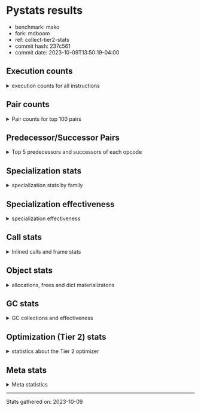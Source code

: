 
# Pystats results

- benchmark: mako
- fork: mdboom
- ref: collect-tier2-stats
- commit hash: 237c561
- commit date: 2023-10-09T13:50:19-04:00

## Execution counts

<details>
<summary> execution counts for all instructions </summary>

|Name | Count | Self | Cumulative | Miss ratio | 
|---|---:|---:|---:|---:|
| LOAD_FAST | 12,338,600 | 16.8% | 16.8% |  |
| LOAD_CONST | 11,500,380 | 15.7% | 32.5% |  |
| POP_TOP | 11,352,060 | 15.5% | 48.0% |  |
| CALL_BUILTIN_O | 11,284,800 | 15.4% | 63.4% |  |
| PUSH_NULL | 11,175,320 | 15.2% | 78.7% |  |
| ENTER_EXECUTOR | 11,064,320 | 15.1% | 93.8% |  |
| LOAD_GLOBAL_BUILTIN | 424,860 | 0.6% | 94.3% |  |
| RETURN_VALUE | 331,260 | 0.5% | 94.8% |  |
| RESUME_CHECK | 299,100 | 0.4% | 95.2% |  |
| STORE_FAST | 299,060 | 0.4% | 95.6% |  |
| LOAD_GLOBAL_MODULE | 257,380 | 0.4% | 96.0% |  |
| LOAD_ATTR_METHOD_NO_DICT | 215,040 | 0.3% | 96.3% |  |
| POP_JUMP_IF_FALSE | 206,940 | 0.3% | 96.5% |  |
| LOAD_FAST_LOAD_FAST | 199,200 | 0.3% | 96.8% |  |
| LOAD_ATTR | 169,860 | 0.2% | 97.0% |  |
| LOAD_ATTR_INSTANCE_VALUE | 168,960 | 0.2% | 97.3% | 1.1% |
| CALL_PY_EXACT_ARGS | 158,880 | 0.2% | 97.5% |  |
| TO_BOOL_BOOL | 153,120 | 0.2% | 97.7% |  |
| CALL_ISINSTANCE | 145,920 | 0.2% | 97.9% |  |
| CALL_METHOD_DESCRIPTOR_FAST_WITH_KEYWORDS | 124,320 | 0.2% | 98.1% |  |
| CALL | 111,320 | 0.2% | 98.2% |  |
| POP_JUMP_IF_TRUE | 106,560 | 0.1% | 98.4% |  |
| STORE_ATTR_INSTANCE_VALUE | 95,520 | 0.1% | 98.5% |  |
| NOP | 83,580 | 0.1% | 98.6% |  |
| CALL_STR_1 | 78,240 | 0.1% | 98.7% |  |
| TO_BOOL | 77,540 | 0.1% | 98.8% |  |
| RETURN_CONST | 62,880 | 0.1% | 98.9% |  |
| CALL_BOUND_METHOD_EXACT_ARGS | 57,600 | 0.1% | 99.0% |  |
| POP_JUMP_IF_NONE | 55,680 | 0.1% | 99.1% |  |
| COPY | 54,720 | 0.1% | 99.1% |  |
| BUILD_TUPLE | 53,280 | 0.1% | 99.2% |  |
| LOAD_ATTR_METHOD_WITH_VALUES | 45,120 | 0.1% | 99.3% |  |
| LOAD_ATTR_MODULE | 36,600 | 0.0% | 99.3% | 2.6% |
| CALL_BUILTIN_FAST | 36,480 | 0.0% | 99.4% |  |
| CALL_METHOD_DESCRIPTOR_FAST | 33,600 | 0.0% | 99.4% |  |
| INTERPRETER_EXIT | 31,200 | 0.0% | 99.5% |  |
| BINARY_OP | 30,540 | 0.0% | 99.5% |  |
| TO_BOOL_NONE | 29,760 | 0.0% | 99.5% |  |
| BINARY_SUBSCR | 29,360 | 0.0% | 99.6% |  |
| CONTAINS_OP | 27,840 | 0.0% | 99.6% |  |
| JUMP_FORWARD | 27,840 | 0.0% | 99.7% |  |
| BINARY_SUBSCR_DICT | 26,880 | 0.0% | 99.7% |  |
| CALL_BUILTIN_CLASS | 25,020 | 0.0% | 99.7% |  |
| CALL_PY_WITH_DEFAULTS | 24,960 | 0.0% | 99.8% |  |
| CALL_METHOD_DESCRIPTOR_O | 24,480 | 0.0% | 99.8% |  |
| COMPARE_OP_INT | 24,060 | 0.0% | 99.8% |  |
| CALL_LEN | 24,000 | 0.0% | 99.9% |  |
| CALL_TYPE_1 | 24,000 | 0.0% | 99.9% |  |
| LOAD_ATTR_WITH_HINT | 14,400 | 0.0% | 99.9% |  |
| LOAD_DEREF | 7,320 | 0.0% | 99.9% |  |
| STORE_ATTR | 4,960 | 0.0% | 99.9% |  |
| CALL_METHOD_DESCRIPTOR_NOARGS | 4,320 | 0.0% | 99.9% |  |
| CALL_KW | 3,840 | 0.0% | 99.9% |  |
| STORE_SUBSCR_DICT | 3,840 | 0.0% | 99.9% |  |
| MAKE_FUNCTION | 3,360 | 0.0% | 100.0% |  |
| POP_JUMP_IF_NOT_NONE | 3,360 | 0.0% | 100.0% |  |
| GET_ITER | 2,940 | 0.0% | 100.0% |  |
| COPY_FREE_VARS | 2,940 | 0.0% | 100.0% |  |
| BUILD_MAP | 2,880 | 0.0% | 100.0% |  |
| SET_FUNCTION_ATTRIBUTE | 2,880 | 0.0% | 100.0% |  |
| FOR_ITER_RANGE | 2,140 | 0.0% | 100.0% |  |
| LOAD_ATTR_NONDESCRIPTOR_WITH_VALUES | 1,940 | 0.0% | 100.0% | 23.7% |
| CALL_FUNCTION_EX | 1,500 | 0.0% | 100.0% |  |
| BUILD_LIST | 1,440 | 0.0% | 100.0% |  |
| DICT_MERGE | 1,440 | 0.0% | 100.0% |  |
| CALL_INTRINSIC_1 | 960 | 0.0% | 100.0% |  |
| LIST_EXTEND | 960 | 0.0% | 100.0% |  |
| MAKE_CELL | 960 | 0.0% | 100.0% |  |
| BINARY_SUBSCR_GETITEM | 960 | 0.0% | 100.0% |  |
| FOR_ITER_LIST | 960 | 0.0% | 100.0% |  |
| TO_BOOL_INT | 960 | 0.0% | 100.0% |  |
| BINARY_SLICE | 480 | 0.0% | 100.0% |  |
| IMPORT_FROM | 480 | 0.0% | 100.0% |  |
| IMPORT_NAME | 480 | 0.0% | 100.0% |  |
| STORE_DEREF | 480 | 0.0% | 100.0% |  |
| STORE_FAST_STORE_FAST | 480 | 0.0% | 100.0% |  |
| BINARY_OP_ADD_INT | 480 | 0.0% | 100.0% |  |
| BINARY_SUBSCR_TUPLE_INT | 480 | 0.0% | 100.0% |  |
| TO_BOOL_STR | 480 | 0.0% | 100.0% |  |
| UNPACK_SEQUENCE_TWO_TUPLE | 480 | 0.0% | 100.0% |  |
| JUMP_BACKWARD | 180 | 0.0% | 100.0% |  |
| LOAD_GLOBAL | 80 | 0.0% | 100.0% |  |
| BINARY_OP_SUBTRACT_FLOAT | 60 | 0.0% | 100.0% |  |
| COMPARE_OP | 20 | 0.0% | 100.0% |  |


</details>

## Pair counts

<details>
<summary> Pair counts for top 100 pairs </summary>

|Pair | Count | Self | Cumulative | 
|---|---:|---:|---:|
| CALL_BUILTIN_O POP_TOP | 11,284,800 | 15.4% | 15.4% |
| LOAD_FAST PUSH_NULL | 11,142,080 | 15.2% | 30.6% |
| PUSH_NULL LOAD_CONST | 11,083,200 | 15.1% | 45.7% |
| LOAD_CONST CALL_BUILTIN_O | 11,082,720 | 15.1% | 60.8% |
| POP_TOP ENTER_EXECUTOR | 10,992,780 | 15.0% | 75.8% |
| ENTER_EXECUTOR LOAD_FAST | 10,945,480 | 14.9% | 90.8% |
| LOAD_GLOBAL_BUILTIN LOAD_FAST | 254,460 | 0.3% | 91.1% |
| POP_TOP LOAD_FAST | 240,960 | 0.3% | 91.5% |
| RESUME_CHECK LOAD_FAST | 178,080 | 0.2% | 91.7% |
| STORE_FAST LOAD_FAST | 162,680 | 0.2% | 91.9% |
| CALL_PY_EXACT_ARGS RESUME_CHECK | 156,000 | 0.2% | 92.1% |
| LOAD_FAST LOAD_ATTR_METHOD_NO_DICT | 149,280 | 0.2% | 92.3% |
| CALL_ISINSTANCE TO_BOOL_BOOL | 144,480 | 0.2% | 92.5% |
| LOAD_FAST LOAD_ATTR_INSTANCE_VALUE | 136,320 | 0.2% | 92.7% |
| TO_BOOL_BOOL POP_JUMP_IF_FALSE | 127,200 | 0.2% | 92.9% |
| LOAD_CONST CALL_METHOD_DESCRIPTOR_FAST_WITH_KEYWORDS | 124,320 | 0.2% | 93.1% |
| CALL_METHOD_DESCRIPTOR_FAST_WITH_KEYWORDS STORE_FAST | 124,320 | 0.2% | 93.2% |
| LOAD_ATTR_METHOD_NO_DICT LOAD_CONST | 124,320 | 0.2% | 93.4% |
| RETURN_VALUE CALL_BUILTIN_O | 120,480 | 0.2% | 93.6% |
| LOAD_FAST LOAD_GLOBAL_BUILTIN | 120,000 | 0.2% | 93.7% |
| LOAD_FAST RETURN_VALUE | 113,340 | 0.2% | 93.9% |
| LOAD_CONST LOAD_CONST | 104,640 | 0.1% | 94.0% |
| RESUME_CHECK LOAD_GLOBAL_BUILTIN | 101,280 | 0.1% | 94.2% |
| RETURN_VALUE RETURN_VALUE | 99,840 | 0.1% | 94.3% |
| LOAD_GLOBAL_BUILTIN CALL_ISINSTANCE | 96,000 | 0.1% | 94.4% |
| LOAD_FAST LOAD_ATTR | 94,080 | 0.1% | 94.6% |
| LOAD_FAST STORE_ATTR_INSTANCE_VALUE | 89,760 | 0.1% | 94.7% |
| LOAD_GLOBAL_MODULE LOAD_FAST | 75,840 | 0.1% | 94.8% |
| LOAD_GLOBAL_MODULE LOAD_FAST_LOAD_FAST | 75,360 | 0.1% | 94.9% |
| LOAD_FAST_LOAD_FAST CALL_PY_EXACT_ARGS | 74,400 | 0.1% | 95.0% |
| RETURN_VALUE STORE_FAST | 72,960 | 0.1% | 95.1% |
| ENTER_EXECUTOR ENTER_EXECUTOR | 71,520 | 0.1% | 95.2% |
| LOAD_CONST LOAD_FAST | 61,440 | 0.1% | 95.3% |
| STORE_ATTR_INSTANCE_VALUE LOAD_FAST | 60,960 | 0.1% | 95.4% |
| POP_JUMP_IF_FALSE LOAD_FAST | 59,040 | 0.1% | 95.4% |
| LOAD_ATTR_INSTANCE_VALUE LOAD_ATTR | 58,080 | 0.1% | 95.5% |
| NOP LOAD_FAST | 57,600 | 0.1% | 95.6% |
| POP_TOP LOAD_CONST | 57,600 | 0.1% | 95.7% |
| LOAD_ATTR CALL_BOUND_METHOD_EXACT_ARGS | 57,600 | 0.1% | 95.8% |
| CALL_BOUND_METHOD_EXACT_ARGS RESUME_CHECK | 57,600 | 0.1% | 95.8% |
| PUSH_NULL LOAD_GLOBAL_BUILTIN | 54,720 | 0.1% | 95.9% |
| LOAD_FAST POP_JUMP_IF_NONE | 54,240 | 0.1% | 96.0% |
| LOAD_FAST CALL | 53,300 | 0.1% | 96.1% |
| LOAD_FAST TO_BOOL | 53,280 | 0.1% | 96.1% |
| CALL_STR_1 CALL_BUILTIN_O | 52,800 | 0.1% | 96.2% |
| TO_BOOL POP_JUMP_IF_TRUE | 51,840 | 0.1% | 96.3% |
| LOAD_FAST CALL_STR_1 | 49,920 | 0.1% | 96.3% |
| POP_JUMP_IF_FALSE LOAD_CONST | 48,960 | 0.1% | 96.4% |
| POP_JUMP_IF_FALSE LOAD_GLOBAL_MODULE | 48,960 | 0.1% | 96.5% |
| ENTER_EXECUTOR CALL | 47,320 | 0.1% | 96.5% |
| LOAD_FAST LOAD_ATTR_METHOD_WITH_VALUES | 41,280 | 0.1% | 96.6% |
| LOAD_GLOBAL_MODULE LOAD_ATTR_MODULE | 34,140 | 0.0% | 96.6% |
| LOAD_ATTR LOAD_FAST | 33,600 | 0.0% | 96.7% |
| LOAD_ATTR_METHOD_WITH_VALUES CALL_PY_EXACT_ARGS | 33,600 | 0.0% | 96.7% |
| LOAD_ATTR_MODULE PUSH_NULL | 33,160 | 0.0% | 96.8% |
| LOAD_ATTR_INSTANCE_VALUE LOAD_CONST | 33,120 | 0.0% | 96.8% |
| RETURN_CONST POP_TOP | 31,680 | 0.0% | 96.9% |
| CACHE RESUME_CHECK | 30,720 | 0.0% | 96.9% |
| CALL STORE_FAST | 30,300 | 0.0% | 97.0% |
| POP_TOP RETURN_CONST | 29,760 | 0.0% | 97.0% |
| LOAD_CONST STORE_FAST | 29,760 | 0.0% | 97.0% |
| LOAD_FAST LOAD_GLOBAL_MODULE | 29,760 | 0.0% | 97.1% |
| POP_JUMP_IF_NONE LOAD_FAST | 29,760 | 0.0% | 97.1% |
| STORE_FAST NOP | 29,760 | 0.0% | 97.2% |
| LOAD_CONST BINARY_SUBSCR | 29,280 | 0.0% | 97.2% |
| POP_JUMP_IF_TRUE LOAD_FAST | 29,280 | 0.0% | 97.2% |
| STORE_ATTR_INSTANCE_VALUE RETURN_CONST | 29,280 | 0.0% | 97.3% |
| POP_TOP NOP | 28,860 | 0.0% | 97.3% |
| BINARY_SUBSCR LOAD_ATTR_INSTANCE_VALUE | 28,800 | 0.0% | 97.4% |
| COPY TO_BOOL_NONE | 28,800 | 0.0% | 97.4% |
| LOAD_ATTR COPY | 28,800 | 0.0% | 97.4% |
| LOAD_ATTR CALL_BUILTIN_FAST | 28,800 | 0.0% | 97.5% |
| LOAD_FAST CALL_BUILTIN_O | 28,800 | 0.0% | 97.5% |
| POP_JUMP_IF_TRUE POP_TOP | 28,800 | 0.0% | 97.5% |
| STORE_FAST LOAD_GLOBAL_MODULE | 28,800 | 0.0% | 97.6% |
| CALL_BUILTIN_FAST LOAD_FAST | 28,800 | 0.0% | 97.6% |
| LOAD_ATTR_INSTANCE_VALUE RETURN_VALUE | 28,800 | 0.0% | 97.7% |
| TO_BOOL_NONE POP_JUMP_IF_TRUE | 28,800 | 0.0% | 97.7% |
| RETURN_CONST INTERPRETER_EXIT | 28,320 | 0.0% | 97.7% |
| LOAD_ATTR_METHOD_NO_DICT LOAD_FAST_LOAD_FAST | 28,320 | 0.0% | 97.8% |
| LOAD_FAST BINARY_OP | 27,860 | 0.0% | 97.8% |
| CONTAINS_OP POP_JUMP_IF_FALSE | 27,840 | 0.0% | 97.9% |
| LOAD_FAST_LOAD_FAST LOAD_FAST | 27,360 | 0.0% | 97.9% |
| PUSH_NULL LOAD_GLOBAL_MODULE | 26,400 | 0.0% | 97.9% |
| LOAD_ATTR_INSTANCE_VALUE LOAD_FAST | 26,400 | 0.0% | 98.0% |
| LOAD_GLOBAL_BUILTIN LOAD_FAST_LOAD_FAST | 26,400 | 0.0% | 98.0% |
| STORE_FAST JUMP_FORWARD | 25,920 | 0.0% | 98.0% |
| BINARY_SUBSCR_DICT RETURN_VALUE | 25,920 | 0.0% | 98.1% |
| TO_BOOL_BOOL POP_JUMP_IF_TRUE | 25,920 | 0.0% | 98.1% |
| NOP LOAD_GLOBAL_MODULE | 25,440 | 0.0% | 98.1% |
| TO_BOOL POP_JUMP_IF_FALSE | 25,440 | 0.0% | 98.2% |
| CALL CALL_STR_1 | 25,440 | 0.0% | 98.2% |
| JUMP_FORWARD LOAD_FAST | 25,440 | 0.0% | 98.3% |
| LOAD_FAST_LOAD_FAST LOAD_FAST_LOAD_FAST | 25,440 | 0.0% | 98.3% |
| CALL_STR_1 CALL_PY_EXACT_ARGS | 25,440 | 0.0% | 98.3% |
| CALL RETURN_VALUE | 24,960 | 0.0% | 98.4% |
| LOAD_FAST_LOAD_FAST BUILD_TUPLE | 24,960 | 0.0% | 98.4% |
| CALL_PY_WITH_DEFAULTS RESUME_CHECK | 24,960 | 0.0% | 98.4% |
| POP_JUMP_IF_TRUE LOAD_GLOBAL_MODULE | 24,480 | 0.0% | 98.5% |
| STORE_FAST LOAD_CONST | 24,480 | 0.0% | 98.5% |


</details>

## Predecessor/Successor Pairs

<details>
<summary> Top 5 predecessors and successors of each opcode </summary>

### BINARY_SLICE

<details>
<summary> Successors and predecessors for BINARY_SLICE </summary>

|Predecessors | Count | Percentage | 
|---|---:|---:|
| LOAD_FAST | 480 | 100.0% |

|Successors | Count | Percentage | 
|---|---:|---:|
| CALL_BUILTIN_CLASS | 480 | 100.0% |


</details>

### CACHE

<details>
<summary> Successors and predecessors for CACHE </summary>

|Successors | Count | Percentage | 
|---|---:|---:|
| RESUME_CHECK | 30,720 | 98.5% |
| MAKE_CELL | 480 | 1.5% |


</details>

### BINARY_SUBSCR

<details>
<summary> Successors and predecessors for BINARY_SUBSCR </summary>

|Predecessors | Count | Percentage | 
|---|---:|---:|
| LOAD_CONST | 29,280 | 99.7% |
| BINARY_SUBSCR | 80 | 0.3% |

|Successors | Count | Percentage | 
|---|---:|---:|
| LOAD_ATTR_INSTANCE_VALUE | 28,800 | 98.1% |
| TO_BOOL_STR | 480 | 1.6% |
| BINARY_SUBSCR | 80 | 0.3% |


</details>

### GET_ITER

<details>
<summary> Successors and predecessors for GET_ITER </summary>

|Predecessors | Count | Percentage | 
|---|---:|---:|
| LOAD_FAST | 2,460 | 83.7% |
| CALL_BUILTIN_CLASS | 480 | 16.3% |

|Successors | Count | Percentage | 
|---|---:|---:|
| FOR_ITER_RANGE | 1,980 | 67.3% |
| FOR_ITER_LIST | 960 | 32.7% |


</details>

### INTERPRETER_EXIT

<details>
<summary> Successors and predecessors for INTERPRETER_EXIT </summary>

|Predecessors | Count | Percentage | 
|---|---:|---:|
| RETURN_CONST | 28,320 | 90.8% |
| RETURN_VALUE | 2,880 | 9.2% |


</details>

### MAKE_FUNCTION

<details>
<summary> Successors and predecessors for MAKE_FUNCTION </summary>

|Predecessors | Count | Percentage | 
|---|---:|---:|
| LOAD_CONST | 3,360 | 100.0% |

|Successors | Count | Percentage | 
|---|---:|---:|
| SET_FUNCTION_ATTRIBUTE | 2,880 | 85.7% |
| LOAD_FAST | 480 | 14.3% |


</details>

### NOP

<details>
<summary> Successors and predecessors for NOP </summary>

|Predecessors | Count | Percentage | 
|---|---:|---:|
| STORE_FAST | 29,760 | 35.6% |
| POP_TOP | 28,860 | 34.5% |
| POP_JUMP_IF_FALSE | 24,000 | 28.7% |
| RESUME_CHECK | 960 | 1.1% |

|Successors | Count | Percentage | 
|---|---:|---:|
| LOAD_FAST | 57,600 | 68.9% |
| LOAD_GLOBAL_MODULE | 25,440 | 30.4% |
| LOAD_DEREF | 540 | 0.6% |


</details>

### POP_TOP

<details>
<summary> Successors and predecessors for POP_TOP </summary>

|Predecessors | Count | Percentage | 
|---|---:|---:|
| CALL_BUILTIN_O | 11,284,800 | 99.4% |
| RETURN_CONST | 31,680 | 0.3% |
| POP_JUMP_IF_TRUE | 28,800 | 0.3% |
| CALL | 4,380 | 0.0% |
| CALL_BUILTIN_FAST | 1,920 | 0.0% |

|Successors | Count | Percentage | 
|---|---:|---:|
| ENTER_EXECUTOR | 10,992,780 | 96.8% |
| LOAD_FAST | 240,960 | 2.1% |
| LOAD_CONST | 57,600 | 0.5% |
| RETURN_CONST | 29,760 | 0.3% |
| NOP | 28,860 | 0.3% |


</details>

### PUSH_NULL

<details>
<summary> Successors and predecessors for PUSH_NULL </summary>

|Predecessors | Count | Percentage | 
|---|---:|---:|
| LOAD_FAST | 11,142,080 | 99.7% |
| LOAD_ATTR_MODULE | 33,160 | 0.3% |
| LOAD_DEREF | 60 | 0.0% |
| LOAD_ATTR | 20 | 0.0% |

|Successors | Count | Percentage | 
|---|---:|---:|
| LOAD_CONST | 11,083,200 | 99.2% |
| LOAD_GLOBAL_BUILTIN | 54,720 | 0.5% |
| LOAD_GLOBAL_MODULE | 26,400 | 0.2% |
| LOAD_FAST | 4,380 | 0.0% |
| LOAD_FAST_LOAD_FAST | 2,880 | 0.0% |


</details>

### RETURN_VALUE

<details>
<summary> Successors and predecessors for RETURN_VALUE </summary>

|Predecessors | Count | Percentage | 
|---|---:|---:|
| LOAD_FAST | 113,340 | 34.2% |
| RETURN_VALUE | 99,840 | 30.1% |
| LOAD_ATTR_INSTANCE_VALUE | 28,800 | 8.7% |
| BINARY_SUBSCR_DICT | 25,920 | 7.8% |
| CALL | 24,960 | 7.5% |

|Successors | Count | Percentage | 
|---|---:|---:|
| CALL_BUILTIN_O | 120,480 | 36.4% |
| RETURN_VALUE | 99,840 | 30.1% |
| STORE_FAST | 72,960 | 22.0% |
| LOAD_ATTR_METHOD_NO_DICT | 24,000 | 7.2% |
| CALL_PY_EXACT_ARGS | 3,360 | 1.0% |


</details>

### TO_BOOL

<details>
<summary> Successors and predecessors for TO_BOOL </summary>

|Predecessors | Count | Percentage | 
|---|---:|---:|
| LOAD_FAST | 53,280 | 68.7% |
| CALL_METHOD_DESCRIPTOR_FAST | 24,000 | 31.0% |
| TO_BOOL | 260 | 0.3% |

|Successors | Count | Percentage | 
|---|---:|---:|
| POP_JUMP_IF_TRUE | 51,840 | 66.9% |
| POP_JUMP_IF_FALSE | 25,440 | 32.8% |
| TO_BOOL | 260 | 0.3% |


</details>

### BINARY_OP

<details>
<summary> Successors and predecessors for BINARY_OP </summary>

|Predecessors | Count | Percentage | 
|---|---:|---:|
| LOAD_FAST | 27,860 | 91.2% |
| LOAD_ATTR_WITH_HINT | 1,440 | 4.7% |
| LOAD_ATTR_MODULE | 960 | 3.1% |
| BINARY_OP | 280 | 0.9% |

|Successors | Count | Percentage | 
|---|---:|---:|
| CALL_METHOD_DESCRIPTOR_FAST | 24,000 | 78.6% |
| CALL_BUILTIN_FAST | 3,840 | 12.6% |
| LOAD_FAST | 1,440 | 4.7% |
| TO_BOOL_INT | 960 | 3.1% |
| BINARY_OP | 280 | 0.9% |


</details>

### BUILD_LIST

<details>
<summary> Successors and predecessors for BUILD_LIST </summary>

|Predecessors | Count | Percentage | 
|---|---:|---:|
| LOAD_FAST | 1,440 | 100.0% |

|Successors | Count | Percentage | 
|---|---:|---:|
| LOAD_FAST | 1,440 | 100.0% |


</details>

### BUILD_MAP

<details>
<summary> Successors and predecessors for BUILD_MAP </summary>

|Predecessors | Count | Percentage | 
|---|---:|---:|
| CALL_INTRINSIC_1 | 960 | 33.3% |
| LOAD_FAST | 960 | 33.3% |
| BUILD_TUPLE | 480 | 16.7% |
| STORE_ATTR_INSTANCE_VALUE | 480 | 16.7% |

|Successors | Count | Percentage | 
|---|---:|---:|
| LOAD_FAST | 1,440 | 50.0% |
| CALL_PY_EXACT_ARGS | 960 | 33.3% |
| LOAD_GLOBAL_MODULE | 480 | 16.7% |


</details>

### BUILD_TUPLE

<details>
<summary> Successors and predecessors for BUILD_TUPLE </summary>

|Predecessors | Count | Percentage | 
|---|---:|---:|
| LOAD_FAST_LOAD_FAST | 24,960 | 46.8% |
| LOAD_GLOBAL_BUILTIN | 24,000 | 45.0% |
| LOAD_FAST | 4,320 | 8.1% |

|Successors | Count | Percentage | 
|---|---:|---:|
| BINARY_SUBSCR_DICT | 24,000 | 45.0% |
| CALL_ISINSTANCE | 24,000 | 45.0% |
| LOAD_CONST | 2,880 | 5.4% |
| STORE_FAST | 960 | 1.8% |
| RETURN_VALUE | 480 | 0.9% |


</details>

### CALL

<details>
<summary> Successors and predecessors for CALL </summary>

|Predecessors | Count | Percentage | 
|---|---:|---:|
| LOAD_FAST | 53,300 | 47.9% |
| ENTER_EXECUTOR | 47,320 | 42.5% |
| LOAD_GLOBAL_MODULE | 4,320 | 3.9% |
| LOAD_ATTR | 2,400 | 2.2% |
| LOAD_ATTR_INSTANCE_VALUE | 1,440 | 1.3% |

|Successors | Count | Percentage | 
|---|---:|---:|
| STORE_FAST | 30,300 | 27.2% |
| CALL_STR_1 | 25,440 | 22.9% |
| RETURN_VALUE | 24,960 | 22.4% |
| RESUME_CHECK | 24,000 | 21.6% |
| POP_TOP | 4,380 | 3.9% |


</details>

### CALL_FUNCTION_EX

<details>
<summary> Successors and predecessors for CALL_FUNCTION_EX </summary>

|Predecessors | Count | Percentage | 
|---|---:|---:|
| DICT_MERGE | 1,440 | 96.0% |
| LOAD_FAST | 60 | 4.0% |

|Successors | Count | Percentage | 
|---|---:|---:|
| RESUME_CHECK | 960 | 64.0% |
| STORE_FAST | 480 | 32.0% |
| COPY_FREE_VARS | 60 | 4.0% |


</details>

### CALL_INTRINSIC_1

<details>
<summary> Successors and predecessors for CALL_INTRINSIC_1 </summary>

|Predecessors | Count | Percentage | 
|---|---:|---:|
| LIST_EXTEND | 960 | 100.0% |

|Successors | Count | Percentage | 
|---|---:|---:|
| BUILD_MAP | 960 | 100.0% |


</details>

### CALL_KW

<details>
<summary> Successors and predecessors for CALL_KW </summary>

|Predecessors | Count | Percentage | 
|---|---:|---:|
| LOAD_CONST | 3,840 | 100.0% |

|Successors | Count | Percentage | 
|---|---:|---:|
| STORE_FAST | 1,920 | 50.0% |
| LOAD_FAST | 960 | 25.0% |
| STORE_DEREF | 480 | 12.5% |
| RESUME_CHECK | 480 | 12.5% |


</details>

### COMPARE_OP

<details>
<summary> Successors and predecessors for COMPARE_OP </summary>

|Predecessors | Count | Percentage | 
|---|---:|---:|
| LOAD_CONST | 20 | 100.0% |

|Successors | Count | Percentage | 
|---|---:|---:|
| COMPARE_OP_INT | 20 | 100.0% |


</details>

### CONTAINS_OP

<details>
<summary> Successors and predecessors for CONTAINS_OP </summary>

|Predecessors | Count | Percentage | 
|---|---:|---:|
| LOAD_FAST | 24,000 | 86.2% |
| LOAD_ATTR_INSTANCE_VALUE | 1,920 | 6.9% |
| LOAD_ATTR_NONDESCRIPTOR_WITH_VALUES | 1,920 | 6.9% |

|Successors | Count | Percentage | 
|---|---:|---:|
| POP_JUMP_IF_FALSE | 27,840 | 100.0% |


</details>

### COPY

<details>
<summary> Successors and predecessors for COPY </summary>

|Predecessors | Count | Percentage | 
|---|---:|---:|
| LOAD_ATTR | 28,800 | 52.6% |
| CALL_LEN | 24,000 | 43.9% |
| LOAD_ATTR_INSTANCE_VALUE | 960 | 1.8% |
| CALL | 480 | 0.9% |
| LOAD_FAST | 480 | 0.9% |

|Successors | Count | Percentage | 
|---|---:|---:|
| TO_BOOL_NONE | 28,800 | 52.6% |
| STORE_FAST | 24,000 | 43.9% |
| LOAD_FAST | 1,920 | 3.5% |


</details>

### COPY_FREE_VARS

<details>
<summary> Successors and predecessors for COPY_FREE_VARS </summary>

|Predecessors | Count | Percentage | 
|---|---:|---:|
| CALL_PY_EXACT_ARGS | 2,880 | 98.0% |
| CALL_FUNCTION_EX | 60 | 2.0% |

|Successors | Count | Percentage | 
|---|---:|---:|
| RESUME_CHECK | 2,940 | 100.0% |


</details>

### DICT_MERGE

<details>
<summary> Successors and predecessors for DICT_MERGE </summary>

|Predecessors | Count | Percentage | 
|---|---:|---:|
| LOAD_FAST | 960 | 66.7% |
| RETURN_VALUE | 480 | 33.3% |

|Successors | Count | Percentage | 
|---|---:|---:|
| CALL_FUNCTION_EX | 1,440 | 100.0% |


</details>

### ENTER_EXECUTOR

<details>
<summary> Successors and predecessors for ENTER_EXECUTOR </summary>

|Predecessors | Count | Percentage | 
|---|---:|---:|
| POP_TOP | 10,992,780 | 99.4% |
| ENTER_EXECUTOR | 71,520 | 0.6% |
| JUMP_BACKWARD | 20 | 0.0% |

|Successors | Count | Percentage | 
|---|---:|---:|
| LOAD_FAST | 10,945,480 | 98.9% |
| ENTER_EXECUTOR | 71,520 | 0.6% |
| CALL | 47,320 | 0.4% |


</details>

### IMPORT_FROM

<details>
<summary> Successors and predecessors for IMPORT_FROM </summary>

|Predecessors | Count | Percentage | 
|---|---:|---:|
| IMPORT_NAME | 480 | 100.0% |

|Successors | Count | Percentage | 
|---|---:|---:|
| STORE_FAST | 480 | 100.0% |


</details>

### IMPORT_NAME

<details>
<summary> Successors and predecessors for IMPORT_NAME </summary>

|Predecessors | Count | Percentage | 
|---|---:|---:|
| LOAD_CONST | 480 | 100.0% |

|Successors | Count | Percentage | 
|---|---:|---:|
| IMPORT_FROM | 480 | 100.0% |


</details>

### JUMP_BACKWARD

<details>
<summary> Successors and predecessors for JUMP_BACKWARD </summary>

|Predecessors | Count | Percentage | 
|---|---:|---:|
| POP_TOP | 180 | 100.0% |

|Successors | Count | Percentage | 
|---|---:|---:|
| FOR_ITER_RANGE | 160 | 88.9% |
| ENTER_EXECUTOR | 20 | 11.1% |


</details>

### JUMP_FORWARD

<details>
<summary> Successors and predecessors for JUMP_FORWARD </summary>

|Predecessors | Count | Percentage | 
|---|---:|---:|
| STORE_FAST | 25,920 | 93.1% |
| STORE_ATTR | 1,440 | 5.2% |
| LOAD_ATTR | 480 | 1.7% |

|Successors | Count | Percentage | 
|---|---:|---:|
| LOAD_FAST | 25,440 | 91.4% |
| LOAD_GLOBAL_BUILTIN | 1,920 | 6.9% |
| STORE_FAST | 480 | 1.7% |


</details>

### LIST_EXTEND

<details>
<summary> Successors and predecessors for LIST_EXTEND </summary>

|Predecessors | Count | Percentage | 
|---|---:|---:|
| LOAD_FAST | 960 | 100.0% |

|Successors | Count | Percentage | 
|---|---:|---:|
| CALL_INTRINSIC_1 | 960 | 100.0% |


</details>

### LOAD_ATTR

<details>
<summary> Successors and predecessors for LOAD_ATTR </summary>

|Predecessors | Count | Percentage | 
|---|---:|---:|
| LOAD_FAST | 94,080 | 55.4% |
| LOAD_ATTR_INSTANCE_VALUE | 58,080 | 34.2% |
| LOAD_GLOBAL_MODULE | 9,640 | 5.7% |
| LOAD_ATTR | 5,640 | 3.3% |
| LOAD_FAST_LOAD_FAST | 2,400 | 1.4% |

|Successors | Count | Percentage | 
|---|---:|---:|
| CALL_BOUND_METHOD_EXACT_ARGS | 57,600 | 33.9% |
| LOAD_FAST | 33,600 | 19.8% |
| COPY | 28,800 | 17.0% |
| CALL_BUILTIN_FAST | 28,800 | 17.0% |
| LOAD_ATTR | 5,640 | 3.3% |


</details>

### LOAD_CONST

<details>
<summary> Successors and predecessors for LOAD_CONST </summary>

|Predecessors | Count | Percentage | 
|---|---:|---:|
| PUSH_NULL | 11,083,200 | 96.4% |
| LOAD_ATTR_METHOD_NO_DICT | 124,320 | 1.1% |
| LOAD_CONST | 104,640 | 0.9% |
| POP_TOP | 57,600 | 0.5% |
| POP_JUMP_IF_FALSE | 48,960 | 0.4% |

|Successors | Count | Percentage | 
|---|---:|---:|
| CALL_BUILTIN_O | 11,082,720 | 96.4% |
| CALL_METHOD_DESCRIPTOR_FAST_WITH_KEYWORDS | 124,320 | 1.1% |
| LOAD_CONST | 104,640 | 0.9% |
| LOAD_FAST | 61,440 | 0.5% |
| STORE_FAST | 29,760 | 0.3% |


</details>

### LOAD_DEREF

<details>
<summary> Successors and predecessors for LOAD_DEREF </summary>

|Predecessors | Count | Percentage | 
|---|---:|---:|
| LOAD_ATTR_METHOD_WITH_VALUES | 2,880 | 39.3% |
| LOAD_GLOBAL_MODULE | 2,880 | 39.3% |
| NOP | 540 | 7.4% |
| STORE_FAST | 540 | 7.4% |
| RESUME_CHECK | 480 | 6.6% |

|Successors | Count | Percentage | 
|---|---:|---:|
| LOAD_ATTR_METHOD_WITH_VALUES | 3,360 | 45.9% |
| CALL_PY_EXACT_ARGS | 2,880 | 39.3% |
| LOAD_ATTR_INSTANCE_VALUE | 960 | 13.1% |
| PUSH_NULL | 60 | 0.8% |
| STORE_FAST | 60 | 0.8% |


</details>

### LOAD_FAST

<details>
<summary> Successors and predecessors for LOAD_FAST </summary>

|Predecessors | Count | Percentage | 
|---|---:|---:|
| ENTER_EXECUTOR | 10,945,480 | 88.7% |
| LOAD_GLOBAL_BUILTIN | 254,460 | 2.1% |
| POP_TOP | 240,960 | 2.0% |
| RESUME_CHECK | 178,080 | 1.4% |
| STORE_FAST | 162,680 | 1.3% |

|Successors | Count | Percentage | 
|---|---:|---:|
| PUSH_NULL | 11,142,080 | 90.3% |
| LOAD_ATTR_METHOD_NO_DICT | 149,280 | 1.2% |
| LOAD_ATTR_INSTANCE_VALUE | 136,320 | 1.1% |
| LOAD_GLOBAL_BUILTIN | 120,000 | 1.0% |
| RETURN_VALUE | 113,340 | 0.9% |


</details>

### LOAD_FAST_LOAD_FAST

<details>
<summary> Successors and predecessors for LOAD_FAST_LOAD_FAST </summary>

|Predecessors | Count | Percentage | 
|---|---:|---:|
| LOAD_GLOBAL_MODULE | 75,360 | 37.8% |
| LOAD_ATTR_METHOD_NO_DICT | 28,320 | 14.2% |
| LOAD_GLOBAL_BUILTIN | 26,400 | 13.3% |
| LOAD_FAST_LOAD_FAST | 25,440 | 12.8% |
| CALL_TYPE_1 | 24,000 | 12.0% |

|Successors | Count | Percentage | 
|---|---:|---:|
| CALL_PY_EXACT_ARGS | 74,400 | 37.3% |
| LOAD_FAST | 27,360 | 13.7% |
| LOAD_FAST_LOAD_FAST | 25,440 | 12.8% |
| BUILD_TUPLE | 24,960 | 12.5% |
| CALL_BUILTIN_CLASS | 24,000 | 12.0% |


</details>

### LOAD_GLOBAL

<details>
<summary> Successors and predecessors for LOAD_GLOBAL </summary>

|Predecessors | Count | Percentage | 
|---|---:|---:|
| RETURN_VALUE | 40 | 50.0% |
| POP_JUMP_IF_FALSE | 20 | 25.0% |
| RESUME_CHECK | 20 | 25.0% |

|Successors | Count | Percentage | 
|---|---:|---:|
| LOAD_GLOBAL_MODULE | 40 | 50.0% |
| LOAD_ATTR | 20 | 25.0% |
| LOAD_GLOBAL_BUILTIN | 20 | 25.0% |


</details>

### MAKE_CELL

<details>
<summary> Successors and predecessors for MAKE_CELL </summary>

|Predecessors | Count | Percentage | 
|---|---:|---:|
| CACHE | 480 | 50.0% |
| MAKE_CELL | 480 | 50.0% |

|Successors | Count | Percentage | 
|---|---:|---:|
| MAKE_CELL | 480 | 50.0% |
| RESUME_CHECK | 480 | 50.0% |


</details>

### POP_JUMP_IF_FALSE

<details>
<summary> Successors and predecessors for POP_JUMP_IF_FALSE </summary>

|Predecessors | Count | Percentage | 
|---|---:|---:|
| TO_BOOL_BOOL | 127,200 | 61.5% |
| CONTAINS_OP | 27,840 | 13.5% |
| TO_BOOL | 25,440 | 12.3% |
| COMPARE_OP_INT | 24,060 | 11.6% |
| TO_BOOL_INT | 960 | 0.5% |

|Successors | Count | Percentage | 
|---|---:|---:|
| LOAD_FAST | 59,040 | 28.5% |
| LOAD_CONST | 48,960 | 23.7% |
| LOAD_GLOBAL_MODULE | 48,960 | 23.7% |
| LOAD_GLOBAL_BUILTIN | 24,040 | 11.6% |
| NOP | 24,000 | 11.6% |


</details>

### POP_JUMP_IF_NONE

<details>
<summary> Successors and predecessors for POP_JUMP_IF_NONE </summary>

|Predecessors | Count | Percentage | 
|---|---:|---:|
| LOAD_FAST | 54,240 | 97.4% |
| LOAD_ATTR_INSTANCE_VALUE | 1,440 | 2.6% |

|Successors | Count | Percentage | 
|---|---:|---:|
| LOAD_FAST | 29,760 | 53.4% |
| LOAD_GLOBAL_MODULE | 24,000 | 43.1% |
| LOAD_FAST_LOAD_FAST | 1,440 | 2.6% |
| LOAD_GLOBAL_BUILTIN | 480 | 0.9% |


</details>

### POP_JUMP_IF_NOT_NONE

<details>
<summary> Successors and predecessors for POP_JUMP_IF_NOT_NONE </summary>

|Predecessors | Count | Percentage | 
|---|---:|---:|
| LOAD_FAST | 2,400 | 71.4% |
| LOAD_ATTR_WITH_HINT | 960 | 28.6% |

|Successors | Count | Percentage | 
|---|---:|---:|
| LOAD_FAST | 1,920 | 57.1% |
| LOAD_GLOBAL_MODULE | 1,440 | 42.9% |


</details>

### POP_JUMP_IF_TRUE

<details>
<summary> Successors and predecessors for POP_JUMP_IF_TRUE </summary>

|Predecessors | Count | Percentage | 
|---|---:|---:|
| TO_BOOL | 51,840 | 48.6% |
| TO_BOOL_NONE | 28,800 | 27.0% |
| TO_BOOL_BOOL | 25,920 | 24.3% |

|Successors | Count | Percentage | 
|---|---:|---:|
| LOAD_FAST | 29,280 | 27.5% |
| POP_TOP | 28,800 | 27.0% |
| LOAD_GLOBAL_MODULE | 24,480 | 23.0% |
| LOAD_GLOBAL_BUILTIN | 24,000 | 22.5% |


</details>

### RETURN_CONST

<details>
<summary> Successors and predecessors for RETURN_CONST </summary>

|Predecessors | Count | Percentage | 
|---|---:|---:|
| POP_TOP | 29,760 | 47.3% |
| STORE_ATTR_INSTANCE_VALUE | 29,280 | 46.6% |
| POP_JUMP_IF_FALSE | 1,920 | 3.1% |
| RESUME_CHECK | 960 | 1.5% |
| STORE_ATTR | 480 | 0.8% |

|Successors | Count | Percentage | 
|---|---:|---:|
| POP_TOP | 31,680 | 50.4% |
| INTERPRETER_EXIT | 28,320 | 45.0% |
| RETURN_VALUE | 2,880 | 4.6% |


</details>

### SET_FUNCTION_ATTRIBUTE

<details>
<summary> Successors and predecessors for SET_FUNCTION_ATTRIBUTE </summary>

|Predecessors | Count | Percentage | 
|---|---:|---:|
| MAKE_FUNCTION | 2,880 | 100.0% |

|Successors | Count | Percentage | 
|---|---:|---:|
| STORE_FAST | 2,880 | 100.0% |


</details>

### STORE_ATTR

<details>
<summary> Successors and predecessors for STORE_ATTR </summary>

|Predecessors | Count | Percentage | 
|---|---:|---:|
| LOAD_FAST_LOAD_FAST | 2,880 | 58.1% |
| LOAD_FAST | 1,920 | 38.7% |
| STORE_ATTR | 160 | 3.2% |

|Successors | Count | Percentage | 
|---|---:|---:|
| JUMP_FORWARD | 1,440 | 29.0% |
| LOAD_FAST | 1,440 | 29.0% |
| LOAD_FAST_LOAD_FAST | 1,440 | 29.0% |
| RETURN_CONST | 480 | 9.7% |
| STORE_ATTR | 160 | 3.2% |


</details>

### STORE_DEREF

<details>
<summary> Successors and predecessors for STORE_DEREF </summary>

|Predecessors | Count | Percentage | 
|---|---:|---:|
| CALL_KW | 480 | 100.0% |

|Successors | Count | Percentage | 
|---|---:|---:|
| LOAD_FAST | 480 | 100.0% |


</details>

### STORE_FAST

<details>
<summary> Successors and predecessors for STORE_FAST </summary>

|Predecessors | Count | Percentage | 
|---|---:|---:|
| CALL_METHOD_DESCRIPTOR_FAST_WITH_KEYWORDS | 124,320 | 41.6% |
| RETURN_VALUE | 72,960 | 24.4% |
| CALL | 30,300 | 10.1% |
| LOAD_CONST | 29,760 | 10.0% |
| COPY | 24,000 | 8.0% |

|Successors | Count | Percentage | 
|---|---:|---:|
| LOAD_FAST | 162,680 | 54.4% |
| NOP | 29,760 | 10.0% |
| LOAD_GLOBAL_MODULE | 28,800 | 9.6% |
| JUMP_FORWARD | 25,920 | 8.7% |
| LOAD_CONST | 24,480 | 8.2% |


</details>

### STORE_FAST_STORE_FAST

<details>
<summary> Successors and predecessors for STORE_FAST_STORE_FAST </summary>

|Predecessors | Count | Percentage | 
|---|---:|---:|
| UNPACK_SEQUENCE_TWO_TUPLE | 480 | 100.0% |

|Successors | Count | Percentage | 
|---|---:|---:|
| LOAD_GLOBAL_MODULE | 480 | 100.0% |


</details>

### BINARY_OP_ADD_INT

<details>
<summary> Successors and predecessors for BINARY_OP_ADD_INT </summary>

|Predecessors | Count | Percentage | 
|---|---:|---:|
| LOAD_FAST_LOAD_FAST | 480 | 100.0% |

|Successors | Count | Percentage | 
|---|---:|---:|
| STORE_FAST | 480 | 100.0% |


</details>

### BINARY_OP_SUBTRACT_FLOAT

<details>
<summary> Successors and predecessors for BINARY_OP_SUBTRACT_FLOAT </summary>

|Predecessors | Count | Percentage | 
|---|---:|---:|
| LOAD_FAST | 40 | 66.7% |
| BINARY_OP | 20 | 33.3% |

|Successors | Count | Percentage | 
|---|---:|---:|
| STORE_FAST | 60 | 100.0% |


</details>

### BINARY_SUBSCR_DICT

<details>
<summary> Successors and predecessors for BINARY_SUBSCR_DICT </summary>

|Predecessors | Count | Percentage | 
|---|---:|---:|
| BUILD_TUPLE | 24,000 | 89.3% |
| LOAD_FAST | 2,880 | 10.7% |

|Successors | Count | Percentage | 
|---|---:|---:|
| RETURN_VALUE | 25,920 | 96.4% |
| CALL_PY_EXACT_ARGS | 960 | 3.6% |


</details>

### BINARY_SUBSCR_GETITEM

<details>
<summary> Successors and predecessors for BINARY_SUBSCR_GETITEM </summary>

|Predecessors | Count | Percentage | 
|---|---:|---:|
| LOAD_CONST | 960 | 100.0% |

|Successors | Count | Percentage | 
|---|---:|---:|
| RESUME_CHECK | 960 | 100.0% |


</details>

### BINARY_SUBSCR_TUPLE_INT

<details>
<summary> Successors and predecessors for BINARY_SUBSCR_TUPLE_INT </summary>

|Predecessors | Count | Percentage | 
|---|---:|---:|
| LOAD_FAST | 480 | 100.0% |

|Successors | Count | Percentage | 
|---|---:|---:|
| STORE_FAST | 480 | 100.0% |


</details>

### CALL_BOUND_METHOD_EXACT_ARGS

<details>
<summary> Successors and predecessors for CALL_BOUND_METHOD_EXACT_ARGS </summary>

|Predecessors | Count | Percentage | 
|---|---:|---:|
| LOAD_ATTR | 57,600 | 100.0% |

|Successors | Count | Percentage | 
|---|---:|---:|
| RESUME_CHECK | 57,600 | 100.0% |


</details>

### CALL_BUILTIN_CLASS

<details>
<summary> Successors and predecessors for CALL_BUILTIN_CLASS </summary>

|Predecessors | Count | Percentage | 
|---|---:|---:|
| LOAD_FAST_LOAD_FAST | 24,000 | 95.9% |
| LOAD_FAST | 520 | 2.1% |
| BINARY_SLICE | 480 | 1.9% |
| CALL | 20 | 0.1% |

|Successors | Count | Percentage | 
|---|---:|---:|
| CALL_METHOD_DESCRIPTOR_O | 24,000 | 95.9% |
| STORE_FAST | 540 | 2.2% |
| GET_ITER | 480 | 1.9% |


</details>

### CALL_BUILTIN_FAST

<details>
<summary> Successors and predecessors for CALL_BUILTIN_FAST </summary>

|Predecessors | Count | Percentage | 
|---|---:|---:|
| LOAD_ATTR | 28,800 | 78.9% |
| BINARY_OP | 3,840 | 10.5% |
| LOAD_CONST | 1,920 | 5.3% |
| LOAD_FAST | 1,920 | 5.3% |

|Successors | Count | Percentage | 
|---|---:|---:|
| LOAD_FAST | 28,800 | 78.9% |
| RETURN_VALUE | 3,840 | 10.5% |
| POP_TOP | 1,920 | 5.3% |
| STORE_FAST | 1,440 | 3.9% |
| TO_BOOL_BOOL | 480 | 1.3% |


</details>

### CALL_BUILTIN_O

<details>
<summary> Successors and predecessors for CALL_BUILTIN_O </summary>

|Predecessors | Count | Percentage | 
|---|---:|---:|
| LOAD_CONST | 11,082,720 | 98.2% |
| RETURN_VALUE | 120,480 | 1.1% |
| CALL_STR_1 | 52,800 | 0.5% |
| LOAD_FAST | 28,800 | 0.3% |

|Successors | Count | Percentage | 
|---|---:|---:|
| POP_TOP | 11,284,800 | 100.0% |


</details>

### CALL_ISINSTANCE

<details>
<summary> Successors and predecessors for CALL_ISINSTANCE </summary>

|Predecessors | Count | Percentage | 
|---|---:|---:|
| LOAD_GLOBAL_BUILTIN | 96,000 | 65.8% |
| BUILD_TUPLE | 24,000 | 16.4% |
| LOAD_GLOBAL_MODULE | 24,000 | 16.4% |
| LOAD_ATTR | 1,440 | 1.0% |
| LOAD_ATTR_MODULE | 480 | 0.3% |

|Successors | Count | Percentage | 
|---|---:|---:|
| TO_BOOL_BOOL | 144,480 | 99.0% |
| RETURN_VALUE | 1,440 | 1.0% |


</details>

### CALL_LEN

<details>
<summary> Successors and predecessors for CALL_LEN </summary>

|Predecessors | Count | Percentage | 
|---|---:|---:|
| LOAD_FAST | 24,000 | 100.0% |

|Successors | Count | Percentage | 
|---|---:|---:|
| COPY | 24,000 | 100.0% |


</details>

### CALL_METHOD_DESCRIPTOR_FAST

<details>
<summary> Successors and predecessors for CALL_METHOD_DESCRIPTOR_FAST </summary>

|Predecessors | Count | Percentage | 
|---|---:|---:|
| BINARY_OP | 24,000 | 71.4% |
| LOAD_FAST_LOAD_FAST | 4,320 | 12.9% |
| CALL_METHOD_DESCRIPTOR_FAST | 4,320 | 12.9% |
| LOAD_ATTR_METHOD_NO_DICT | 960 | 2.9% |

|Successors | Count | Percentage | 
|---|---:|---:|
| TO_BOOL | 24,000 | 71.4% |
| RETURN_VALUE | 5,280 | 15.7% |
| CALL_METHOD_DESCRIPTOR_FAST | 4,320 | 12.9% |


</details>

### CALL_METHOD_DESCRIPTOR_FAST_WITH_KEYWORDS

<details>
<summary> Successors and predecessors for CALL_METHOD_DESCRIPTOR_FAST_WITH_KEYWORDS </summary>

|Predecessors | Count | Percentage | 
|---|---:|---:|
| LOAD_CONST | 124,320 | 100.0% |

|Successors | Count | Percentage | 
|---|---:|---:|
| STORE_FAST | 124,320 | 100.0% |


</details>

### CALL_METHOD_DESCRIPTOR_NOARGS

<details>
<summary> Successors and predecessors for CALL_METHOD_DESCRIPTOR_NOARGS </summary>

|Predecessors | Count | Percentage | 
|---|---:|---:|
| LOAD_ATTR_METHOD_NO_DICT | 4,320 | 100.0% |

|Successors | Count | Percentage | 
|---|---:|---:|
| LOAD_FAST | 4,320 | 100.0% |


</details>

### CALL_METHOD_DESCRIPTOR_O

<details>
<summary> Successors and predecessors for CALL_METHOD_DESCRIPTOR_O </summary>

|Predecessors | Count | Percentage | 
|---|---:|---:|
| CALL_BUILTIN_CLASS | 24,000 | 98.0% |
| LOAD_ATTR_INSTANCE_VALUE | 480 | 2.0% |

|Successors | Count | Percentage | 
|---|---:|---:|
| RETURN_VALUE | 24,480 | 100.0% |


</details>

### CALL_PY_EXACT_ARGS

<details>
<summary> Successors and predecessors for CALL_PY_EXACT_ARGS </summary>

|Predecessors | Count | Percentage | 
|---|---:|---:|
| LOAD_FAST_LOAD_FAST | 74,400 | 46.8% |
| LOAD_ATTR_METHOD_WITH_VALUES | 33,600 | 21.1% |
| CALL_STR_1 | 25,440 | 16.0% |
| LOAD_FAST | 9,120 | 5.7% |
| LOAD_GLOBAL_MODULE | 5,280 | 3.3% |

|Successors | Count | Percentage | 
|---|---:|---:|
| RESUME_CHECK | 156,000 | 98.2% |
| COPY_FREE_VARS | 2,880 | 1.8% |


</details>

### CALL_PY_WITH_DEFAULTS

<details>
<summary> Successors and predecessors for CALL_PY_WITH_DEFAULTS </summary>

|Predecessors | Count | Percentage | 
|---|---:|---:|
| LOAD_FAST | 24,000 | 96.2% |
| LOAD_FAST_LOAD_FAST | 960 | 3.8% |

|Successors | Count | Percentage | 
|---|---:|---:|
| RESUME_CHECK | 24,960 | 100.0% |


</details>

### CALL_STR_1

<details>
<summary> Successors and predecessors for CALL_STR_1 </summary>

|Predecessors | Count | Percentage | 
|---|---:|---:|
| LOAD_FAST | 49,920 | 63.8% |
| CALL | 25,440 | 32.5% |
| RETURN_VALUE | 2,880 | 3.7% |

|Successors | Count | Percentage | 
|---|---:|---:|
| CALL_BUILTIN_O | 52,800 | 67.5% |
| CALL_PY_EXACT_ARGS | 25,440 | 32.5% |


</details>

### CALL_TYPE_1

<details>
<summary> Successors and predecessors for CALL_TYPE_1 </summary>

|Predecessors | Count | Percentage | 
|---|---:|---:|
| LOAD_FAST | 24,000 | 100.0% |

|Successors | Count | Percentage | 
|---|---:|---:|
| LOAD_FAST_LOAD_FAST | 24,000 | 100.0% |


</details>

### COMPARE_OP_INT

<details>
<summary> Successors and predecessors for COMPARE_OP_INT </summary>

|Predecessors | Count | Percentage | 
|---|---:|---:|
| LOAD_CONST | 24,040 | 99.9% |
| COMPARE_OP | 20 | 0.1% |

|Successors | Count | Percentage | 
|---|---:|---:|
| POP_JUMP_IF_FALSE | 24,060 | 100.0% |


</details>

### FOR_ITER_LIST

<details>
<summary> Successors and predecessors for FOR_ITER_LIST </summary>

|Predecessors | Count | Percentage | 
|---|---:|---:|
| GET_ITER | 960 | 100.0% |

|Successors | Count | Percentage | 
|---|---:|---:|
| STORE_FAST | 960 | 100.0% |


</details>

### FOR_ITER_RANGE

<details>
<summary> Successors and predecessors for FOR_ITER_RANGE </summary>

|Predecessors | Count | Percentage | 
|---|---:|---:|
| GET_ITER | 1,980 | 92.5% |
| JUMP_BACKWARD | 160 | 7.5% |

|Successors | Count | Percentage | 
|---|---:|---:|
| STORE_FAST | 2,120 | 99.1% |
| LOAD_FAST | 20 | 0.9% |


</details>

### LOAD_ATTR_INSTANCE_VALUE

<details>
<summary> Successors and predecessors for LOAD_ATTR_INSTANCE_VALUE </summary>

|Predecessors | Count | Percentage | 
|---|---:|---:|
| LOAD_FAST | 136,320 | 80.7% |
| BINARY_SUBSCR | 28,800 | 17.0% |
| LOAD_FAST_LOAD_FAST | 2,880 | 1.7% |
| LOAD_DEREF | 960 | 0.6% |

|Successors | Count | Percentage | 
|---|---:|---:|
| LOAD_ATTR | 58,080 | 34.4% |
| LOAD_CONST | 33,120 | 19.6% |
| RETURN_VALUE | 28,800 | 17.0% |
| LOAD_FAST | 26,400 | 15.6% |
| LOAD_ATTR_METHOD_NO_DICT | 12,960 | 7.7% |


</details>

### LOAD_ATTR_METHOD_NO_DICT

<details>
<summary> Successors and predecessors for LOAD_ATTR_METHOD_NO_DICT </summary>

|Predecessors | Count | Percentage | 
|---|---:|---:|
| LOAD_FAST | 149,280 | 69.4% |
| RETURN_VALUE | 24,000 | 11.2% |
| LOAD_CONST | 24,000 | 11.2% |
| LOAD_ATTR_INSTANCE_VALUE | 12,960 | 6.0% |
| LOAD_ATTR | 4,800 | 2.2% |

|Successors | Count | Percentage | 
|---|---:|---:|
| LOAD_CONST | 124,320 | 57.8% |
| LOAD_FAST_LOAD_FAST | 28,320 | 13.2% |
| LOAD_GLOBAL_BUILTIN | 24,000 | 11.2% |
| LOAD_GLOBAL_MODULE | 24,000 | 11.2% |
| LOAD_FAST | 9,120 | 4.2% |


</details>

### LOAD_ATTR_METHOD_WITH_VALUES

<details>
<summary> Successors and predecessors for LOAD_ATTR_METHOD_WITH_VALUES </summary>

|Predecessors | Count | Percentage | 
|---|---:|---:|
| LOAD_FAST | 41,280 | 91.5% |
| LOAD_DEREF | 3,360 | 7.4% |
| RETURN_VALUE | 480 | 1.1% |

|Successors | Count | Percentage | 
|---|---:|---:|
| CALL_PY_EXACT_ARGS | 33,600 | 74.5% |
| LOAD_CONST | 5,280 | 11.7% |
| LOAD_DEREF | 2,880 | 6.4% |
| LOAD_FAST_LOAD_FAST | 1,920 | 4.3% |
| LOAD_FAST | 1,440 | 3.2% |


</details>

### LOAD_ATTR_MODULE

<details>
<summary> Successors and predecessors for LOAD_ATTR_MODULE </summary>

|Predecessors | Count | Percentage | 
|---|---:|---:|
| LOAD_GLOBAL_MODULE | 34,140 | 93.3% |
| LOAD_ATTR_WITH_HINT | 1,920 | 5.2% |
| LOAD_FAST_LOAD_FAST | 480 | 1.3% |
| LOAD_ATTR | 40 | 0.1% |
| LOAD_ATTR_MODULE | 20 | 0.1% |

|Successors | Count | Percentage | 
|---|---:|---:|
| PUSH_NULL | 33,160 | 90.6% |
| LOAD_FAST | 1,440 | 3.9% |
| BINARY_OP | 960 | 2.6% |
| LOAD_FAST_LOAD_FAST | 480 | 1.3% |
| CALL_ISINSTANCE | 480 | 1.3% |


</details>

### LOAD_ATTR_NONDESCRIPTOR_WITH_VALUES

<details>
<summary> Successors and predecessors for LOAD_ATTR_NONDESCRIPTOR_WITH_VALUES </summary>

|Predecessors | Count | Percentage | 
|---|---:|---:|
| LOAD_FAST_LOAD_FAST | 1,920 | 99.0% |
| LOAD_ATTR_NONDESCRIPTOR_WITH_VALUES | 20 | 1.0% |

|Successors | Count | Percentage | 
|---|---:|---:|
| CONTAINS_OP | 1,920 | 99.0% |
| LOAD_ATTR_NONDESCRIPTOR_WITH_VALUES | 20 | 1.0% |


</details>

### LOAD_ATTR_WITH_HINT

<details>
<summary> Successors and predecessors for LOAD_ATTR_WITH_HINT </summary>

|Predecessors | Count | Percentage | 
|---|---:|---:|
| LOAD_FAST | 12,960 | 90.0% |
| LOAD_ATTR_INSTANCE_VALUE | 960 | 6.7% |
| LOAD_FAST_LOAD_FAST | 480 | 3.3% |

|Successors | Count | Percentage | 
|---|---:|---:|
| LOAD_CONST | 6,240 | 43.3% |
| LOAD_ATTR_MODULE | 1,920 | 13.3% |
| BINARY_OP | 1,440 | 10.0% |
| LOAD_FAST | 960 | 6.7% |
| POP_JUMP_IF_NOT_NONE | 960 | 6.7% |


</details>

### LOAD_GLOBAL_BUILTIN

<details>
<summary> Successors and predecessors for LOAD_GLOBAL_BUILTIN </summary>

|Predecessors | Count | Percentage | 
|---|---:|---:|
| LOAD_FAST | 120,000 | 28.2% |
| RESUME_CHECK | 101,280 | 23.8% |
| PUSH_NULL | 54,720 | 12.9% |
| STORE_FAST | 24,480 | 5.8% |
| POP_JUMP_IF_FALSE | 24,040 | 5.7% |

|Successors | Count | Percentage | 
|---|---:|---:|
| LOAD_FAST | 254,460 | 59.9% |
| CALL_ISINSTANCE | 96,000 | 22.6% |
| LOAD_FAST_LOAD_FAST | 26,400 | 6.2% |
| BUILD_TUPLE | 24,000 | 5.6% |
| LOAD_GLOBAL_BUILTIN | 24,000 | 5.6% |


</details>

### LOAD_GLOBAL_MODULE

<details>
<summary> Successors and predecessors for LOAD_GLOBAL_MODULE </summary>

|Predecessors | Count | Percentage | 
|---|---:|---:|
| POP_JUMP_IF_FALSE | 48,960 | 19.0% |
| LOAD_FAST | 29,760 | 11.6% |
| STORE_FAST | 28,800 | 11.2% |
| PUSH_NULL | 26,400 | 10.3% |
| NOP | 25,440 | 9.9% |

|Successors | Count | Percentage | 
|---|---:|---:|
| LOAD_FAST | 75,840 | 29.5% |
| LOAD_FAST_LOAD_FAST | 75,360 | 29.3% |
| LOAD_ATTR_MODULE | 34,140 | 13.3% |
| CALL_ISINSTANCE | 24,000 | 9.3% |
| LOAD_GLOBAL_BUILTIN | 24,000 | 9.3% |


</details>

### RESUME_CHECK

<details>
<summary> Successors and predecessors for RESUME_CHECK </summary>

|Predecessors | Count | Percentage | 
|---|---:|---:|
| CALL_PY_EXACT_ARGS | 156,000 | 52.2% |
| CALL_BOUND_METHOD_EXACT_ARGS | 57,600 | 19.3% |
| CACHE | 30,720 | 10.3% |
| CALL_PY_WITH_DEFAULTS | 24,960 | 8.3% |
| CALL | 24,000 | 8.0% |

|Successors | Count | Percentage | 
|---|---:|---:|
| LOAD_FAST | 178,080 | 59.5% |
| LOAD_GLOBAL_BUILTIN | 101,280 | 33.9% |
| LOAD_GLOBAL_MODULE | 10,600 | 3.5% |
| LOAD_FAST_LOAD_FAST | 5,760 | 1.9% |
| NOP | 960 | 0.3% |


</details>

### STORE_ATTR_INSTANCE_VALUE

<details>
<summary> Successors and predecessors for STORE_ATTR_INSTANCE_VALUE </summary>

|Predecessors | Count | Percentage | 
|---|---:|---:|
| LOAD_FAST | 89,760 | 94.0% |
| LOAD_FAST_LOAD_FAST | 5,760 | 6.0% |

|Successors | Count | Percentage | 
|---|---:|---:|
| LOAD_FAST | 60,960 | 63.8% |
| RETURN_CONST | 29,280 | 30.7% |
| LOAD_FAST_LOAD_FAST | 3,360 | 3.5% |
| LOAD_CONST | 960 | 1.0% |
| BUILD_MAP | 480 | 0.5% |


</details>

### STORE_SUBSCR_DICT

<details>
<summary> Successors and predecessors for STORE_SUBSCR_DICT </summary>

|Predecessors | Count | Percentage | 
|---|---:|---:|
| LOAD_CONST | 3,840 | 100.0% |

|Successors | Count | Percentage | 
|---|---:|---:|
| LOAD_FAST | 1,440 | 37.5% |
| LOAD_GLOBAL_BUILTIN | 1,440 | 37.5% |
| RETURN_CONST | 480 | 12.5% |
| LOAD_GLOBAL_MODULE | 480 | 12.5% |


</details>

### TO_BOOL_BOOL

<details>
<summary> Successors and predecessors for TO_BOOL_BOOL </summary>

|Predecessors | Count | Percentage | 
|---|---:|---:|
| CALL_ISINSTANCE | 144,480 | 94.4% |
| RETURN_VALUE | 3,360 | 2.2% |
| LOAD_FAST | 2,400 | 1.6% |
| LOAD_ATTR_INSTANCE_VALUE | 960 | 0.6% |
| LOAD_ATTR_WITH_HINT | 960 | 0.6% |

|Successors | Count | Percentage | 
|---|---:|---:|
| POP_JUMP_IF_FALSE | 127,200 | 83.1% |
| POP_JUMP_IF_TRUE | 25,920 | 16.9% |


</details>

### TO_BOOL_INT

<details>
<summary> Successors and predecessors for TO_BOOL_INT </summary>

|Predecessors | Count | Percentage | 
|---|---:|---:|
| BINARY_OP | 960 | 100.0% |

|Successors | Count | Percentage | 
|---|---:|---:|
| POP_JUMP_IF_FALSE | 960 | 100.0% |


</details>

### TO_BOOL_NONE

<details>
<summary> Successors and predecessors for TO_BOOL_NONE </summary>

|Predecessors | Count | Percentage | 
|---|---:|---:|
| COPY | 28,800 | 96.8% |
| LOAD_ATTR_INSTANCE_VALUE | 480 | 1.6% |
| LOAD_ATTR_WITH_HINT | 480 | 1.6% |

|Successors | Count | Percentage | 
|---|---:|---:|
| POP_JUMP_IF_TRUE | 28,800 | 96.8% |
| POP_JUMP_IF_FALSE | 960 | 3.2% |


</details>

### TO_BOOL_STR

<details>
<summary> Successors and predecessors for TO_BOOL_STR </summary>

|Predecessors | Count | Percentage | 
|---|---:|---:|
| BINARY_SUBSCR | 480 | 100.0% |

|Successors | Count | Percentage | 
|---|---:|---:|
| POP_JUMP_IF_FALSE | 480 | 100.0% |


</details>

### UNPACK_SEQUENCE_TWO_TUPLE

<details>
<summary> Successors and predecessors for UNPACK_SEQUENCE_TWO_TUPLE </summary>

|Predecessors | Count | Percentage | 
|---|---:|---:|
| RETURN_VALUE | 480 | 100.0% |

|Successors | Count | Percentage | 
|---|---:|---:|
| STORE_FAST_STORE_FAST | 480 | 100.0% |


</details>


</details>

## Specialization stats

<details>
<summary> specialization stats by family </summary>

### BINARY_OP

<details>
<summary> specialization stats for BINARY_OP family </summary>

|Kind | Count | Ratio | 
|---|---:|---:|
|     deferred | 30,240 | 97.3% |
|          hit | 540 | 1.7% |

| | Count | Ratio | 
|---|---:|---:|
| Success | 20 | 6.7% |
| Failure | 280 | 93.3% |

|Failure kind | Count | Ratio | 
|---|---:|---:|
| remainder | 160 | 57.1% |
| and int | 80 | 28.6% |
| add other | 40 | 14.3% |


</details>

### BINARY_SLICE

<details>
<summary> specialization stats for BINARY_SLICE family </summary>


</details>

### BINARY_SUBSCR

<details>
<summary> specialization stats for BINARY_SUBSCR family </summary>

|Kind | Count | Ratio | 
|---|---:|---:|
|     deferred | 29,280 | 50.8% |
|          hit | 28,320 | 49.1% |

| | Count | Ratio | 
|---|---:|---:|
| Success | 0 | 0.0% |
| Failure | 80 | 100.0% |

|Failure kind | Count | Ratio | 
|---|---:|---:|
| out of range | 40 | 50.0% |
| buffer int | 40 | 50.0% |


</details>

### CALL

<details>
<summary> specialization stats for CALL family </summary>

|Kind | Count | Ratio | 
|---|---:|---:|
|     deferred | 110,580 | 0.9% |
|          hit | 12,104,220 | 99.1% |

| | Count | Ratio | 
|---|---:|---:|
| Success | 20 | 2.7% |
| Failure | 720 | 97.3% |

|Failure kind | Count | Ratio | 
|---|---:|---:|
| other | 240 | 33.3% |
| class no vectorcall | 120 | 16.7% |
| cfunc varargs keywords | 80 | 11.1% |
| class mutable | 80 | 11.1% |
| cfunc noargs | 60 | 8.3% |
| code complex parameters | 40 | 5.6% |
| meth descr varargs | 40 | 5.6% |
| meth descr varargs keywords | 40 | 5.6% |
| meth descr method fastcall keywords | 20 | 2.8% |


</details>

### COMPARE_OP

<details>
<summary> specialization stats for COMPARE_OP family </summary>

|Kind | Count | Ratio | 
|---|---:|---:|
|          hit | 24,060 | 99.9% |

| | Count | Ratio | 
|---|---:|---:|
| Success | 20 | 100.0% |
| Failure | 0 | 0.0% |


</details>

### FOR_ITER

<details>
<summary> specialization stats for FOR_ITER family </summary>

|Kind | Count | Ratio | 
|---|---:|---:|
|          hit | 3,100 | 100.0% |


</details>

### JUMP_BACKWARD

<details>
<summary> specialization stats for JUMP_BACKWARD family </summary>


</details>

### LOAD_ATTR

<details>
<summary> specialization stats for LOAD_ATTR family </summary>

|Kind | Count | Ratio | 
|---|---:|---:|
|     deferred | 168,020 | 25.8% |
|        deopt | 40 | 0.0% |
|          hit | 478,720 | 73.4% |
|         miss | 3,340 | 0.5% |

| | Count | Ratio | 
|---|---:|---:|
| Success | 80 | 4.3% |
| Failure | 1,800 | 95.7% |

|Failure kind | Count | Ratio | 
|---|---:|---:|
| overridden | 1,000 | 55.6% |
| non object slot | 160 | 8.9% |
| not managed dict | 160 | 8.9% |
| module attr not found | 160 | 8.9% |
| shadowed | 120 | 6.7% |
| has managed dict | 80 | 4.4% |
| method | 40 | 2.2% |
| mutable class | 40 | 2.2% |
| metaclass attribute | 40 | 2.2% |


</details>

### LOAD_GLOBAL

<details>
<summary> specialization stats for LOAD_GLOBAL family </summary>

|Kind | Count | Ratio | 
|---|---:|---:|
|     deferred | 20 | 0.0% |
|          hit | 682,240 | 100.0% |

| | Count | Ratio | 
|---|---:|---:|
| Success | 60 | 100.0% |
| Failure | 0 | 0.0% |


</details>

### POP_JUMP_IF_FALSE

<details>
<summary> specialization stats for POP_JUMP_IF_FALSE family </summary>


</details>

### POP_JUMP_IF_NONE

<details>
<summary> specialization stats for POP_JUMP_IF_NONE family </summary>


</details>

### POP_JUMP_IF_NOT_NONE

<details>
<summary> specialization stats for POP_JUMP_IF_NOT_NONE family </summary>


</details>

### POP_JUMP_IF_TRUE

<details>
<summary> specialization stats for POP_JUMP_IF_TRUE family </summary>


</details>

### STORE_ATTR

<details>
<summary> specialization stats for STORE_ATTR family </summary>

|Kind | Count | Ratio | 
|---|---:|---:|
|     deferred | 4,800 | 4.8% |
|          hit | 95,520 | 95.1% |

| | Count | Ratio | 
|---|---:|---:|
| Success | 0 | 0.0% |
| Failure | 160 | 100.0% |

|Failure kind | Count | Ratio | 
|---|---:|---:|
| class attr simple | 120 | 75.0% |
| no dict | 40 | 25.0% |


</details>

### STORE_SUBSCR

<details>
<summary> specialization stats for STORE_SUBSCR family </summary>

|Kind | Count | Ratio | 
|---|---:|---:|
|          hit | 3,840 | 100.0% |


</details>

### TO_BOOL

<details>
<summary> specialization stats for TO_BOOL family </summary>

|Kind | Count | Ratio | 
|---|---:|---:|
|     deferred | 77,280 | 29.5% |
|          hit | 184,320 | 70.4% |

| | Count | Ratio | 
|---|---:|---:|
| Success | 0 | 0.0% |
| Failure | 260 | 100.0% |

|Failure kind | Count | Ratio | 
|---|---:|---:|
| tuple | 100 | 38.5% |
| bytes | 80 | 30.8% |
| dict | 40 | 15.4% |
| set | 40 | 15.4% |


</details>

### UNPACK_SEQUENCE

<details>
<summary> specialization stats for UNPACK_SEQUENCE family </summary>

|Kind | Count | Ratio | 
|---|---:|---:|
|          hit | 480 | 100.0% |


</details>


</details>

## Specialization effectiveness

<details>
<summary> specialization effectiveness </summary>

|Instructions | Count | Ratio | 
|---|---:|---:|
| Basic | 58,636,880 | 80.0% |
| Not specialized | 800,220 | 1.1% |
| Specialized | 13,846,860 | 18.9% |

### Deferred by instruction

<details>
<summary> deferred by instruction </summary>

|Name | Count | Ratio | 
|---|---:|---:|
| LOAD_ATTR | 168,020 | 40.0% |
| CALL | 110,580 | 26.3% |
| TO_BOOL | 77,280 | 18.4% |
| BINARY_OP | 30,240 | 7.2% |
| BINARY_SUBSCR | 29,280 | 7.0% |
| STORE_ATTR | 4,800 | 1.1% |
| LOAD_GLOBAL | 20 | 0.0% |
| BINARY_SLICE | 0 | 0.0% |
| STORE_SLICE | 0 | 0.0% |
| CACHE | 0 | 0.0% |


</details>

### Misses by instruction

<details>
<summary> misses by instruction </summary>

|Name | Count | Ratio | 
|---|---:|---:|
| LOAD_ATTR_INSTANCE_VALUE | 1,920 | 57.5% |
| LOAD_ATTR_MODULE | 960 | 28.7% |
| LOAD_ATTR_NONDESCRIPTOR_WITH_VALUES | 460 | 13.8% |
| CACHE | 0 | 0.0% |
| GET_ITER | 0 | 0.0% |
| INTERPRETER_EXIT | 0 | 0.0% |
| MAKE_FUNCTION | 0 | 0.0% |
| NOP | 0 | 0.0% |
| POP_TOP | 0 | 0.0% |
| PUSH_NULL | 0 | 0.0% |


</details>


</details>

## Call stats

<details>
<summary> Inlined calls and frame stats </summary>

| | Count | Ratio | 
|---|---:|---:|
| Calls to PyEval_EvalDefault | 31,200 | 10.4% |
| Calls to Python functions inlined | 267,900 | 89.6% |
| Calls via PyEval_EvalFrame (total) | 31,200 | 10.4% |
| Calls via PyEval_EvalFrame (vector) | 31,200 | 10.4% |
| Calls via PyEval_EvalFrame (generator) | 0 | 0.0% |
| Calls via PyEval_EvalFrame (legacy) | 0 | 0.0% |
| Calls via PyEval_EvalFrame (function vectorcall) | 31,200 | 10.4% |
| Calls via PyEval_EvalFrame (build class) | 0 | 0.0% |
| Calls via PyEval_EvalFrame (slot) | 0 | 0.0% |
| Calls via PyEval_EvalFrame (function ex) | 1,020 | 0.3% |
| Calls via PyEval_EvalFrame (api) | 0 | 0.0% |
| Calls via PyEval_EvalFrame (method) | 0 | 0.0% |
| Frame objects created | 0 | 0.0% |
| Frames pushed | 11,122,140 | 3,718.5% |


</details>

## Object stats

<details>
<summary> allocations, frees and dict materializatons </summary>

| | Count | Ratio | 
|---|---:|---:|
| Allocations from freelist | 212,660 | 0.5% |
| Frees to freelist | 215,920 |  |
| Allocations | 44,824,120 | 99.5% |
| Allocations to 512 bytes | 43,800,760 | 97.3% |
| Allocations to 4 kbytes | 1,022,400 | 2.3% |
| Allocations over 4 kbytes | 960 | 0.0% |
| Frees | 44,845,540 |  |
| New values | 6,240 |  |
| Interpreter increfs | 36,154,540 | 7.0% |
| Interpreter decrefs | 58,312,880 | 10.4% |
| Increfs | 478,586,032 | 93.0% |
| Decrefs | 500,369,935 | 89.6% |
| Materialize dict (on request) | 0 | 0.0% |
| Materialize dict (new key) | 0 | 0.0% |
| Materialize dict (too big) | 0 | 0.0% |
| Materialize dict (str subclass) | 0 | 0.0% |
| Dematerialize dict | 0 | 0.0% |
| Method cache hits | 172,717 |  |
| Method cache misses | 4,103 |  |
| Method cache collisions | 4,223 |  |
| Method cache dunder hits | 445,725 |  |
| Method cache dunder misses | 155 |  |


</details>

## GC stats

<details>
<summary> GC collections and effectiveness </summary>

|Generation | Collections | Objects collected | Object visits | 
|---:|---:|---:|---:|
| 0 | 20 | 11,880 | 2,841,600 |
| 1 | 0 | 0 | 0 |
| 2 | 0 | 0 | 0 |


</details>

## Optimization (Tier 2) stats

<details>
<summary> statistics about the Tier 2 optimizer </summary>

| | Count | Ratio | 
|---|---:|---:|
| Optimization attempts | 20 |  |
| Traces created | 20 | 100.0% |
| Traces executed | 11,064,320 |  |
| Uops executed | 1,343,024,360 | 121.38 |
| Trace stack overflow | 0 | 0.0% |
| Trace stack underflow | 0 | 0.0% |
| Trace too long | 0 | 0.0% |
| Trace too short | 0 | 0.0% |
| Inner loop found | 0 | 0.0% |
| Recursive call | 0 | 0.0% |

### Trace length histogram

<details>
<summary> trace length histogram </summary>

|Range | Count | Ratio | 
|---|---:|---:|
| <= 1 | 0 | 0.0% |
| <= 2 | 0 | 0.0% |
| <= 4 | 0 | 0.0% |
| <= 8 | 0 | 0.0% |
| <= 16 | 20 | 100.0% |


</details>

### Optimized trace length histogram

<details>
<summary> optimized trace length histogram </summary>

|Range | Count | Ratio | 
|---|---:|---:|
| <= 1 | 0 | 0.0% |
| <= 2 | 0 | 0.0% |
| <= 4 | 0 | 0.0% |
| <= 8 | 0 | 0.0% |
| <= 16 | 20 | 100.0% |


</details>

### Trace run length histogram

<details>
<summary> trace run length histogram </summary>

|Range | Count | Ratio | 
|---|---:|---:|
| <= 1 | 0 | 0.0% |
| <= 2 | 0 | 0.0% |
| <= 4 | 0 | 0.0% |
| <= 8 | 73,960 | 0.7% |
| <= 16 | 280 | 0.0% |
| <= 32 | 23,520 | 0.2% |
| <= 64 | 95,040 | 0.9% |
| <= 128 | 10,799,520 | 97.6% |
| <= 256 | 0 | 0.0% |
| <= 512 | 0 | 0.0% |
| <= 1,024 | 0 | 0.0% |
| <= 2,048 | 0 | 0.0% |
| <= 4,096 | 0 | 0.0% |
| <= 8,192 | 72,000 | 0.7% |


</details>

### Uop execution stats

<details>
<summary> uop execution stats </summary>

|Name | Count | Self | Cumulative | Miss ratio | 
|---|---:|---:|---:|---:|
| _SET_IP | 314,044,960 | 23.4% | 23.4% |  |
| LOAD_FAST | 140,701,720 | 10.5% | 33.9% |  |
| LOAD_CONST | 140,534,880 | 10.5% | 44.3% |  |
| STORE_FAST | 75,715,480 | 5.6% | 50.0% |  |
| PUSH_NULL | 65,081,560 | 4.8% | 54.8% |  |
| POP_TOP | 54,262,120 | 4.0% | 58.8% |  |
| CALL_BUILTIN_O | 54,116,160 | 4.0% | 62.9% |  |
| _GUARD_TYPE_VERSION | 53,949,600 | 4.0% | 66.9% |  |
| CALL_METHOD_DESCRIPTOR_FAST_WITH_KEYWORDS | 53,926,080 | 4.0% | 70.9% |  |
| _LOAD_ATTR_METHOD_NO_DICT | 53,926,080 | 4.0% | 74.9% |  |
| _GUARD_GLOBALS_VERSION | 32,492,640 | 2.4% | 77.3% |  |
| _POP_JUMP_IF_TRUE | 21,935,360 | 1.6% | 79.0% |  |
| _ITER_CHECK_RANGE | 21,791,360 | 1.6% | 80.6% |  |
| _IS_ITER_EXHAUSTED_RANGE | 21,791,360 | 1.6% | 82.2% |  |
| _ITER_NEXT_RANGE | 21,646,360 | 1.6% | 83.8% |  |
| _GUARD_BUILTINS_VERSION | 21,646,080 | 1.6% | 85.4% |  |
| _LOAD_GLOBAL_BUILTINS | 21,646,080 | 1.6% | 87.1% |  |
| CALL_STR_1 | 21,622,560 | 1.6% | 88.7% |  |
| _SAVE_CURRENT_IP | 21,551,040 | 1.6% | 90.3% |  |
| _EXIT_TRACE | 11,064,320 | 0.8% | 91.1% |  |
| _LOAD_GLOBAL_MODULE | 10,846,560 | 0.8% | 91.9% |  |
| _CHECK_ATTR_MODULE | 10,846,560 | 0.8% | 92.7% |  |
| _LOAD_ATTR_MODULE | 10,846,560 | 0.8% | 93.5% |  |
| RESUME_CHECK | 10,823,040 | 0.8% | 94.3% |  |
| _CHECK_PEP_523 | 10,823,040 | 0.8% | 95.1% |  |
| _CHECK_FUNCTION_EXACT_ARGS | 10,823,040 | 0.8% | 95.9% |  |
| _CHECK_STACK_SPACE | 10,823,040 | 0.8% | 96.7% |  |
| _INIT_CALL_PY_EXACT_ARGS | 10,823,040 | 0.8% | 97.5% |  |
| _PUSH_FRAME | 10,823,040 | 0.8% | 98.4% |  |
| _POP_FRAME | 10,728,000 | 0.8% | 99.2% |  |
| _JUMP_TO_TOP | 10,728,000 | 0.8% | 100.0% |  |
| _ITER_CHECK_LIST | 144,000 | 0.0% | 100.0% |  |
| _IS_ITER_EXHAUSTED_LIST | 144,000 | 0.0% | 100.0% |  |
| GET_ITER | 143,040 | 0.0% | 100.0% |  |
| _ITER_NEXT_LIST | 143,040 | 0.0% | 100.0% |  |
| MAKE_FUNCTION | 23,520 | 0.0% | 100.0% |  |
| _CHECK_MANAGED_OBJECT_HAS_VALUES | 23,520 | 0.0% | 100.0% |  |
| _LOAD_ATTR_INSTANCE_VALUE | 23,520 | 0.0% | 100.0% |  |


</details>

### Unsupported opcodes

<details>
<summary> unsupported opcodes </summary>

|Opcode | Count | 
|---|---:|
| CALL | 20 |


</details>


</details>

## Meta stats

<details>
<summary> Meta statistics </summary>

| | Count | 
|---|---:|
| Number of data files | 20 |


</details>

---
Stats gathered on: 2023-10-09
